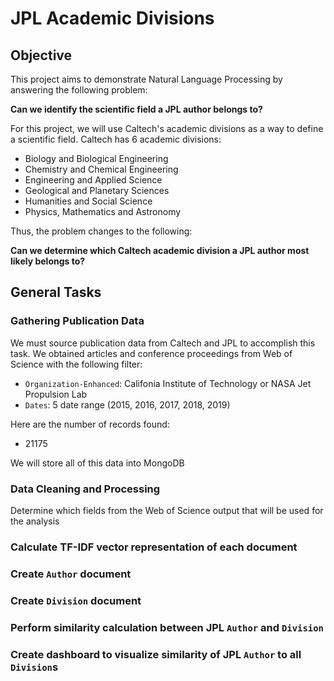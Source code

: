 # JPL Academic Divisions

## Objective
This project aims to demonstrate Natural Language Processing by answering the following problem:

**Can we identify the scientific field a JPL author belongs to?**

For this project, we will use Caltech's academic divisions as a way to define a scientific field. Caltech has 6 academic divisions:
- Biology and Biological Engineering
- Chemistry and Chemical Engineering
- Engineering and Applied Science
- Geological and Planetary Sciences
- Humanities and Social Science
- Physics, Mathematics and Astronomy

Thus, the problem changes to the following:

**Can we determine which Caltech academic division a JPL author most likely belongs to?**

## General Tasks

### Gathering Publication Data
We must source publication data from Caltech and JPL to accomplish this task. We obtained articles and conference proceedings from Web of Science with the following filter:
- `Organization-Enhanced`: Califonia Institute of Technology or NASA Jet Propulsion Lab
- `Dates`: 5 date range (2015, 2016, 2017, 2018, 2019)

Here are the number of records found:
- 21175

We will store all of this data into MongoDB

### Data Cleaning and Processing
Determine which fields from the Web of Science output that will be used for the analysis

### Calculate TF-IDF vector representation of each document

### Create `Author` document

### Create `Division` document

### Perform similarity calculation between JPL `Author` and `Division`

### Create dashboard to visualize similarity of JPL `Author` to all `Division`s